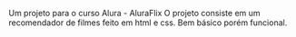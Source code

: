 Um projeto para o curso Alura -  AluraFlix
O projeto consiste em um recomendador de filmes feito em html e css.
Bem básico porém funcional.
